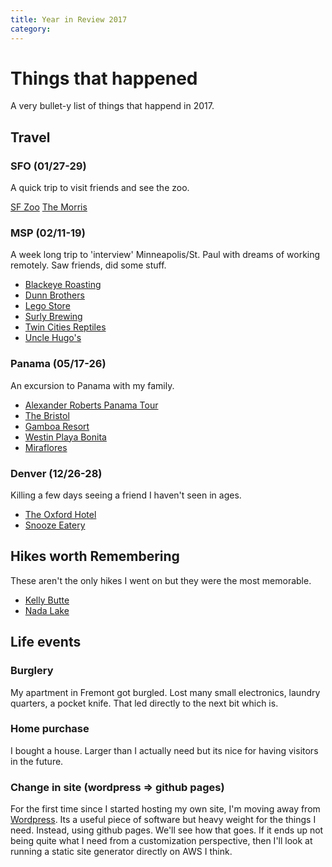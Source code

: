```yaml
---
title: Year in Review 2017
category: 
---
```


# Things that happened
A very bullet-y list of things that happend in 2017.

## Travel

### SFO (01/27-29)

A quick trip to visit friends and see the zoo.

[SF Zoo](http://www.sfzoo.org/)
[The Morris](http://www.themorris-sf.com/)

### MSP (02/11-19)

A week long trip to 'interview' Minneapolis/St. Paul with dreams of working remotely. Saw friends, did some stuff.

- [Blackeye Roasting](http://www.blackeyeroasting.co)
- [Dunn Brothers](https://dunnbrothers.com)
- [Lego Store](https://www.mallofamerica.com/directory/lego)
- [Surly Brewing](http://surlybrewing.com)
- [Twin Cities Reptiles](https://www.twincitiesreptiles.net)
- [Uncle Hugo's](http://www.unclehugo.com/prod/index.shtml)

### Panama (05/17-26)

An excursion to Panama with my family. 

- [Alexander Roberts Panama Tour](https://www.alexanderroberts.com/destination/latin-america/panama/the-complete-panama-canal-(1).aspx)
- [The Bristol](http://www.thebristol.com/default-en.html?gclid=EAIaIQobChMIwayavr2e2AIVEWt-Ch1rcwACEAAYASAAEgK9QvD_BwE&gclsrc=aw.ds)
- [Gamboa Resort](http://www.gamboaresort.com/default-en.html)
- [Westin Playa Bonita](http://www.starwoodhotels.com/westin/property/overview/index.html?propertyID=3386&language=en_US)
- [Miraflores](https://en.wikipedia.org/wiki/Miraflores_(Panama))

### Denver (12/26-28)

Killing a few days seeing a friend I haven't seen in ages.

- [The Oxford Hotel](http://www.theoxfordhotel.com)
- [Snooze Eatery](http://snoozeeatery.com/)

## Hikes worth Remembering

These aren't the only hikes I went on but they were the most memorable.

- [Kelly Butte](http://www.wta.org/go-hiking/trip-reports/trip_report.2017-07-01.8375721035)
- [Nada Lake](http://www.wta.org/go-hiking/trip-reports/trip_report.2017-07-16.5783505197)

## Life events

### Burglery
My apartment in Fremont got burgled.  Lost many small electronics, laundry quarters, a pocket knife. That led directly to the next bit which is.

### Home purchase
I bought a house. Larger than I actually need but its nice for having visitors in the future.

### Change in site (wordpress => github pages)
For the first time since I started hosting my own site, I'm moving away from [Wordpress](https://wordpress.org/). Its a useful piece of software but heavy weight for the things I need.  Instead, using github pages.  We'll see how that goes.  If it ends up not being quite what I need from a customization perspective, then I'll look at running a static site generator directly on AWS I think.